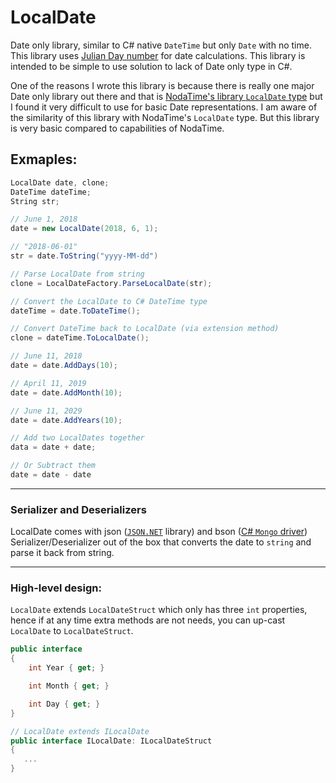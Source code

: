 # LocalDate

Date only library, similar to C# native `DateTime` but only `Date` with no time. This library uses [Julian Day number](https://en.wikipedia.org/wiki/Julian_day) for date calculations. This library is intended to be simple to use solution to lack of Date only type in  C#.

One of the reasons I wrote this library is because there is really one major Date only library out there and that is [NodaTime's library `LocalDate` type](https://nodatime.org/2.2.x/api/NodaTime.LocalDate.html) but I found it very difficult to use for basic Date representations. I am aware of the similarity of this library with NodaTime's `LocalDate` type. But this library is very basic compared to capabilities of NodaTime. 

## Exmaples:
```csharp
LocalDate date, clone;
DateTime dateTime;
String str;

// June 1, 2018
date = new LocalDate(2018, 6, 1);

// "2018-06-01"
str = date.ToString("yyyy-MM-dd")

// Parse LocalDate from string
clone = LocalDateFactory.ParseLocalDate(str);

// Convert the LocalDate to C# DateTime type
dateTime = date.ToDateTime();

// Convert DateTime back to LocalDate (via extension method)
clone = dateTime.ToLocalDate();

// June 11, 2018
date = date.AddDays(10);

// April 11, 2019
date = date.AddMonth(10);

// June 11, 2029
date = date.AddYears(10);

// Add two LocalDates together
data = date + date;

// Or Subtract them
date = date - date
```
---------
### Serializer and Deserializers
LocalDate comes with json ([`JSON.NET`](https://github.com/JamesNK/Newtonsoft.Json) library) and bson ([C# `Mongo` driver](https://github.com/mongodb/mongo-csharp-driver)) Serializer/Deserializer out of the box that converts the date to `string` and parse it back from string.

---------
### High-level design:
`LocalDate` extends `LocalDateStruct` which only has three `int` properties, hence if at any time extra methods are not needs, you can up-cast `LocalDate` to  `LocalDateStruct`.

```csharp
public interface 
{
    int Year { get; }

    int Month { get; }

    int Day { get; }
}

// LocalDate extends ILocalDate
public interface ILocalDate: ILocalDateStruct
{
   ...
}
```
